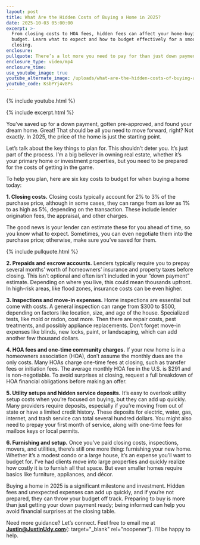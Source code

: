 ```yaml
---
layout: post
title: What Are the Hidden Costs of Buying a Home in 2025?
date: 2025-10-03 05:00:00
excerpt: >-
  From closing costs to HOA fees, hidden fees can affect your home-buying
  budget. Learn what to expect and how to budget effectively for a smooth
  closing.
enclosure:
pullquote: There’s a lot more you need to pay for than just down payment costs.
enclosure_type: video/mp4
enclosure_time:
use_youtube_image: true
youtube_alternate_image: /uploads/what-are-the-hidden-costs-of-buying-a-home-in-2025-2.jpg
youtube_code: KsbPYj4v8Ps
---
```

{% include youtube.html %}

{% include excerpt.html %}

You’ve saved up for a down payment, gotten pre-approved, and found your dream home. Great! That should be all you need to move forward, right? Not exactly. In 2025, the price of the home is just the starting point.

Let’s talk about the key things to plan for. This shouldn’t deter you. It’s just part of the process. I’m a big believer in owning real estate, whether it’s your primary home or investment properties, but you need to be prepared for the costs of getting in the game.

To help you plan, here are six key costs to budget for when buying a home today:

**1\. Closing costs.** Closing costs typically account for 2% to 3% of the purchase price, although in some cases, they can range from as low as 1% to as high as 5%, depending on the transaction. These include lender origination fees, the appraisal, and other charges.

The good news is your lender can estimate these for you ahead of time, so you know what to expect. Sometimes, you can even negotiate them into the purchase price; otherwise, make sure you’ve saved for them.

{% include pullquote.html %}

**2\. Prepaids and escrow accounts.** Lenders typically require you to prepay several months’ worth of homeowners’ insurance and property taxes before closing. This isn’t optional and often isn’t included in your “down payment” estimate. Depending on where you live, this could mean thousands upfront. In high-risk areas, like flood zones, insurance costs can be even higher.

**3\. Inspections and move-in expenses.** Home inspections are essential but come with costs. A general inspection can range from $300 to $500, depending on factors like location, size, and age of the house. Specialized tests, like mold or radon, cost more. Then there are repair costs, pest treatments, and possibly appliance replacements. Don’t forget move-in expenses like blinds, new locks, paint, or landscaping, which can add another few thousand dollars.

**4\. HOA fees and one-time community charges.** If your new home is in a homeowners association (HOA), don’t assume the monthly dues are the only costs. Many HOAs charge one-time fees at closing, such as transfer fees or initiation fees. The average monthly HOA fee in the U.S. is $291 and is non-negotiable. To avoid surprises at closing, request a full breakdown of HOA financial obligations before making an offer.

**5\. Utility setups and hidden service deposits.** It’s easy to overlook utility setup costs when you’re focused on buying, but they can add up quickly. Many providers require deposits, especially if you’re moving from out of state or have a limited credit history. These deposits for electric, water, gas, internet, and trash service can total several hundred dollars. You might also need to prepay your first month of service, along with one-time fees for mailbox keys or local permits.

**6\. Furnishing and setup.** Once you’ve paid closing costs, inspections, movers, and utilities, there’s still one more thing: furnishing your new home. Whether it’s a modest condo or a large house, it’s an expense you’ll want to budget for. I’ve had clients move into large properties and quickly realize how costly it is to furnish all that space. But even smaller homes require basics like furniture, appliances, and décor.

Buying a home in 2025 is a significant milestone and investment. Hidden fees and unexpected expenses can add up quickly, and if you’re not prepared, they can throw your budget off track. Preparing to buy is more than just getting your down payment ready; being informed can help you avoid financial surprises at the closing table.

Need more guidance? Let’s connect. Feel free to email me at [**Justin@JustinUdy.com**](Justin@JustinUdy.com){: target="_blank" rel="noopener"}. I’ll be happy to help.